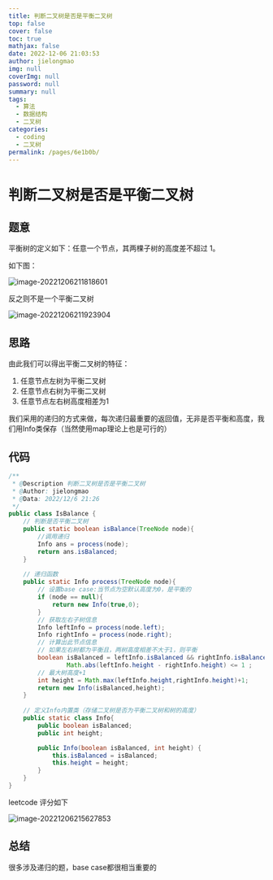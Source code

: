```yaml
---
title: 判断二叉树是否是平衡二叉树
top: false
cover: false
toc: true
mathjax: false
date: 2022-12-06 21:03:53
author: jielongmao
img: null
coverImg: null
password: null
summary: null
tags: 
  - 算法
  - 数据结构
  - 二叉树
categories: 
  - coding
  - 二叉树
permalink: /pages/6e1b0b/
---
```


# 判断二叉树是否是平衡二叉树

## 题意

平衡树的定义如下：任意一个节点，其两棵子树的高度差不超过 1。

如下图：

![image-20221206211818601](https://cdn.jsdelivr.net/gh/jielongmao/image_bed@main/blog/image-20221206211818601.png)

反之则不是一个平衡二叉树

![image-20221206211923904](https://cdn.jsdelivr.net/gh/jielongmao/image_bed@main/blog/image-20221206211923904.png)

## 思路

由此我们可以得出平衡二叉树的特征：

1. 任意节点左树为平衡二叉树
2. 任意节点右树为平衡二叉树
3. 任意节点左右树高度相差为1

我们采用的递归的方式来做，每次递归最重要的返回值，无非是否平衡和高度，我们用Info类保存（当然使用map理论上也是可行的）

## 代码

```java
/**
 * @Description 判断二叉树是否是平衡二叉树
 * @Author: jielongmao
 * @Data: 2022/12/6 21:26
 */
public class IsBalance {
    // 判断是否平衡二叉树
    public static boolean isBalance(TreeNode node){
        //调用递归
        Info ans = process(node);
        return ans.isBalanced;
    }
    
    // 递归函数
    public static Info process(TreeNode node){
        // 设置base case:当节点为空默认高度为0，是平衡的
        if (node == null){
            return new Info(true,0);
        }
        // 获取左右子树信息
        Info leftInfo = process(node.left);
        Info rightInfo = process(node.right);
        // 计算出此节点信息
        // 如果左右树都为平衡且，两树高度相差不大于1，则平衡
        boolean isBalanced = leftInfo.isBalanced && rightInfo.isBalanced &&
                Math.abs(leftInfo.height - rightInfo.height) <= 1 ;
        // 最大树高度+1
        int height = Math.max(leftInfo.height,rightInfo.height)+1;
        return new Info(isBalanced,height);
    }
    
    // 定义Info内置类（存储二叉树是否为平衡二叉树和树的高度）
    public static class Info{
        public boolean isBalanced;
        public int height;

        public Info(boolean isBalanced, int height) {
            this.isBalanced = isBalanced;
            this.height = height;
        }
    }
}
```

leetcode 评分如下

![image-20221206215627853](https://cdn.jsdelivr.net/gh/jielongmao/image_bed@main/blog/image-20221206215627853.png)

## 总结
很多涉及递归的题，base case都很相当重要的